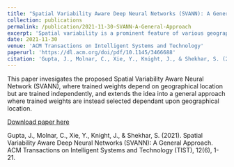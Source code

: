 ```yaml
---
title: "Spatial Variability Aware Deep Neural Networks (SVANN): A General Approach"
collection: publications
permalink: /publication/2021-11-30-SVANN-A-General-Approach
excerpt: 'Spatial variability is a prominent feature of various geographic phenomena such as climatic zones, USDA plant hardiness zones, and terrestrial habitat types (e.g., forest, grasslands, wetlands, and deserts). However, current deep learning methods follow a spatial-one-size-fits-all (OSFA) approach to train single deep neural network models that do not account for spatial variability. Quantification of spatial variability can be challenging due to the influence of many geophysical factors. In preliminary work, we proposed a spatial variability aware neural network (SVANN-I, formerly called SVANN) approach where weights are a function of location but the neural network architecture is location independent. In this work, we explore a more flexible SVANN-E approach where neural network architecture varies across geographic locations. In addition, we provide a taxonomy of SVANN types and a physics inspired interpretation model. Experiments with aerial imagery based wetland mapping show that SVANN-I outperforms OSFA and SVANN-E performs the best of all.'
date: 2021-11-30
venue: 'ACM Transactions on Intelligent Systems and Technology'
paperurl: 'https://dl.acm.org/doi/pdf/10.1145/3466688'
citation: 'Gupta, J., Molnar, C., Xie, Y., Knight, J., & Shekhar, S. (2021). Spatial Variability Aware Deep Neural Networks (SVANN): A General Approach. ACM Transactions on Intelligent Systems and Technology (TIST), 12(6), 1-21.'
---
```

This paper invesigates the proposed Spatial Variability Aware Neural Network (SVANN), where trained weights depend on geographical location but are trained independently, and extends the idea into a general approach where trained weights are instead selected dependant upon geographical location.

[Download paper here](https://dl.acm.org/doi/pdf/10.1145/3466688)

Gupta, J., Molnar, C., Xie, Y., Knight, J., & Shekhar, S. (2021). Spatial Variability Aware Deep Neural Networks (SVANN): A General Approach. ACM Transactions on Intelligent Systems and Technology (TIST), 12(6), 1-21.